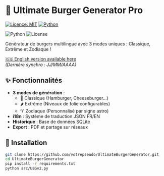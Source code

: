 # 🍔 Ultimate Burger Generator Pro

[![Licence: MIT](https://img.shields.io/badge/Licence-MIT-yellow.svg)](https://opensource.org/licenses/MIT)
[![Python](https://img.shields.io/badge/Python-3.8%2B-blue)](https://www.python.org/)

![Python](https://img.shields.io/badge/python-3.8+-blue)
![License](https://img.shields.io/badge/license-MIT-green)

Générateur de burgers multilingue avec 3 modes uniques : Classique, Extrême et Zodiaque !

[🇬🇧 English version available here](README.md)  
*(Dernière synchro : JJ/MM/AAAA)*

## ✨ Fonctionnalités
- **3 modes de génération** :
  - 🍔 Classique (Hamburger, Cheeseburger...)
  - 🌶️ Extrême (Niveaux de folie configurables)
  - ♈ Zodiaque (Personnalisé par signe astro)
- **i18n** : Système de traduction JSON FR/EN
- **Historique** : Base de données SQLite
- **Export** : PDF et partage sur réseaux

## 🚀 Installation
```bash
git clone https://github.com/votrepseudo/UltimateBurgerGenerator.git
cd UltimateBurgerGenerator
pip install -r requirements.txt
python src/UBGv2.py
